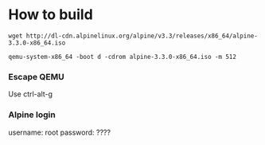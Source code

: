 # How to build

```
wget http://dl-cdn.alpinelinux.org/alpine/v3.3/releases/x86_64/alpine-3.3.0-x86_64.iso

qemu-system-x86_64 -boot d -cdrom alpine-3.3.0-x86_64.iso -m 512
```

### Escape QEMU
Use ctrl-alt-g

### Alpine login
username: root
password: ????


